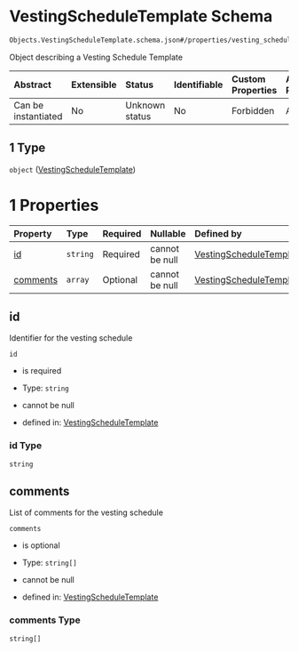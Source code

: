 # VestingScheduleTemplate Schema

```txt
Objects.VestingScheduleTemplate.schema.json#/properties/vesting_schedule_template_id/oneOf/1
```

Object describing a Vesting Schedule Template

| Abstract            | Extensible | Status         | Identifiable | Custom Properties | Additional Properties | Access Restrictions | Defined In                                                                |
| :------------------ | :--------- | :------------- | :----------- | :---------------- | :-------------------- | :------------------ | :------------------------------------------------------------------------ |
| Can be instantiated | No         | Unknown status | No           | Forbidden         | Allowed               | none                | [Stock.schema.json*](../objects/Stock.schema.json "open original schema") |

## 1 Type

`object` ([VestingScheduleTemplate](stock-properties-vesting_schedule_template_id-oneof-vestingscheduletemplate.md))

# 1 Properties

| Property              | Type     | Required | Nullable       | Defined by                                                                                                                                   |
| :-------------------- | :------- | :------- | :------------- | :------------------------------------------------------------------------------------------------------------------------------------------- |
| [id](#id)             | `string` | Required | cannot be null | [VestingScheduleTemplate](vestingscheduletemplate-properties-id.md "Objects.VestingScheduleTemplate.schema.json#/properties/id")             |
| [comments](#comments) | `array`  | Optional | cannot be null | [VestingScheduleTemplate](vestingscheduletemplate-properties-comments.md "Objects.VestingScheduleTemplate.schema.json#/properties/comments") |

## id

Identifier for the vesting schedule

`id`

*   is required

*   Type: `string`

*   cannot be null

*   defined in: [VestingScheduleTemplate](vestingscheduletemplate-properties-id.md "Objects.VestingScheduleTemplate.schema.json#/properties/id")

### id Type

`string`

## comments

List of comments for the vesting schedule

`comments`

*   is optional

*   Type: `string[]`

*   cannot be null

*   defined in: [VestingScheduleTemplate](vestingscheduletemplate-properties-comments.md "Objects.VestingScheduleTemplate.schema.json#/properties/comments")

### comments Type

`string[]`
